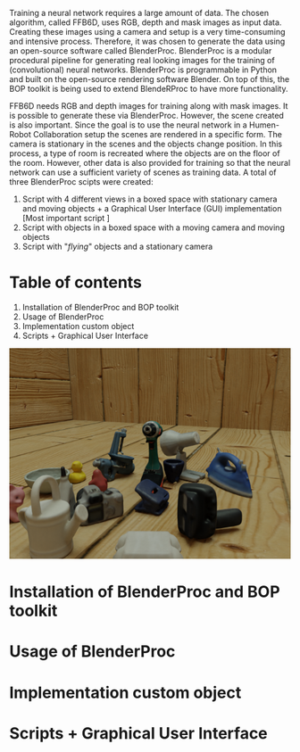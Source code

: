 Training a neural network requires a large amount of data. The chosen algorithm, called FFB6D, uses RGB, depth and mask images as input data. Creating these images using a camera and setup is a very time-consuming and intensive process. Therefore, it was chosen to generate the data using an open-source software called BlenderProc. BlenderProc is a modular procedural pipeline for generating real looking images for the training of (convolutional) neural networks. BlenderProc is programmable in Python and built on the open-source rendering software Blender. On top of this, the BOP toolkit is being used to extend BlendeRProc to have more functionality. 

FFB6D needs RGB and depth images for training along with mask images. It is possible to generate these via BlenderProc. However, the scene created is also important. Since the goal is to use the neural network in a Humen-Robot Collaboration setup the scenes are rendered in a specific form. The camera is stationary in the scenes and the objects change position. In this process, a type of room is recreated where the objects are on the floor of the room. However, other data is also provided for training so that the neural network can use a sufficient variety of scenes as training data. 
A total of three BlenderProc scipts were created: 
1. Script with 4 different views in a boxed space with stationary camera and moving objects + a Graphical User Interface (GUI) implementation [Most important script ] 
2. Script with objects in a boxed space with a moving camera and moving objects 
3. Script with "*flying*" objects and a stationary camera 

# Table of contents 
1. Installation of BlenderProc and BOP toolkit 
2. Usage of BlenderProc
3. Implementation custom object
4. Scripts + Graphical User Interface

<img src="images/example_2_1.png">

# Installation of BlenderProc and BOP toolkit

# Usage of BlenderProc

# Implementation custom object

# Scripts + Graphical User Interface
